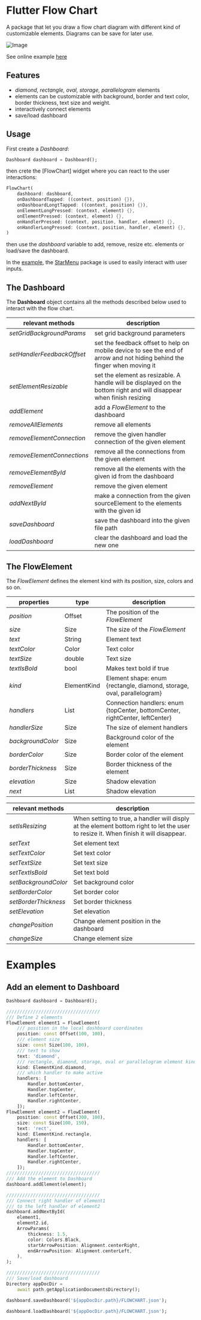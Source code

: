 # Flutter Flow Chart

A package that let you draw a flow chart diagram with different kind of customizable elements. Diagrams can be save for later use.

![Image](https://github.com/alnitak/flutter_flow_chart/blob/main/images/flowchart.gif)

See online example [here](https://alnitak.github.io/)

## Features

* *diamond, rectangle, oval, storage, parallelogram* elements
* elements can be customizable with background, border and text color, border thickness, text size and weight.
* interactively connect elements
* save/load dashboard

## Usage

First create a *Dashboard*:
```dart
Dashboard dashboard = Dashboard();
```

then crete the [FlowChart] widget where you can react to the user interactions:
```dart
FlowChart(
    dashboard: dashboard,
    onDashboardTapped: ((context, position) {}),
    onDashboardLongtTapped: ((context, position) {}),
    onElementLongPressed: (context, element) {},
    onElementPressed: (context, element) {},
    onHandlerPressed: (context, position, handler, element) {},
    onHandlerLongPressed: (context, position, handler, element) {},
)
```

then use the *dashboard* variable to add, remove, resize etc. elements or load/save the dashboard.

In the [example](https://github.com/alnitak/flutter_flow_chart/blob/master/example/lib/main.dart), the [StarMenu](https://pub.dev/packages/star_menu) package is used to easily interact with user inputs.

## The Dashboard

The **Dashboard** object contains all the methods described below used to interact with the flow chart.

|**relevant methods**|**description**|
|---|---|
|*setGridBackgroundParams*|set grid background parameters|
|*setHandlerFeedbackOffset*|set the feedback offset to help on mobile device to see the end of arrow and not hiding behind the finger when moving it|
|*setElementResizable*|set the element as resizable. A handle will be displayed on the bottom right and will disappear when finish resizing|
|*addElement*|add a *FlowElement* to the dashboard|
|*removeAllElements*|remove all elements|
|*removeElementConnection*|remove the given handler connection of the given element|
|*removeElementConnections*|remove all the connections from the given element|
|*removeElementById*|remove all the elements with the given id from the dashboard|
|*removeElement*|remove the given element|
|*addNextById*|make a connection from the given sourceElement to the elements with the given id|
|*saveDashboard*|save the dashboard into the given file path|
|*loadDashboard*|clear the dashboard and load the new one|

## The FlowElement

The *FlowElement* defines the element kind with its position, size, colors and so on.

|**properties**|**type**|**description**|
|---|---|---|
|*position*|Offset|The position of the *FlowElement*|
|*size*|Size|The size of the *FlowElement*|
|*text*|String|Element text|
|*textColor*|Color|Text color|
|*textSize*|double|Text size|
|*textIsBold*|bool|Makes text bold if true|
|*kind*|ElementKind|Element shape: enum {rectangle, diamond, storage, oval, parallelogram}|
|*handlers*|List<Handler>|Connection handlers: enum {topCenter, bottomCenter, rightCenter, leftCenter}|
|*handlerSize*|Size|The size of element handlers|
|*backgroundColor*|Size|Background color of the element|
|*borderColor*|Size|Border color of the element|
|*borderThickness*|Size|Border thickness of the element|
|*elevation*|Size|Shadow elevation|
|*next*|List<ConnectionParams>|Shadow elevation|

|**relevant methods**|**description**|
|---|---|
|*setIsResizing*|When setting to true, a handler will disply at the element bottom right to let the user to resize it. When finish it will disappear.|
|*setText*|Set element text|
|*setTextColor*|Set text color|
|*setTextSize*|Set text size|
|*setTextIsBold*|Set text bold|
|*setBackgroundColor*|Set background color|
|*setBorderColor*|Set border color|
|*setBorderThickness*|Set border thickness|
|*setElevation*|Set elevation|
|*changePosition*|Change element position in the dashboard|
|*changeSize*|Change element size|

# Examples

## Add an element to Dashboard
```dart
Dashboard dashboard = Dashboard();

///////////////////////////////////
/// Define 2 elements
FlowElement element1 = FlowElement(
    /// position in the local dashboard coordinates
    position: const Offset(100, 100),
    /// element size
    size: const Size(100, 100),
    /// text to show
    text: 'diamond',
    /// rectangle, diamond, storage, oval or parallelogram element kind
    kind: ElementKind.diamond,
    /// which handler to make active
    handlers: [
        Handler.bottomCenter,
        Handler.topCenter,
        Handler.leftCenter,
        Handler.rightCenter,
    ]);
FlowElement element2 = FlowElement(
    position: const Offset(300, 100),
    size: const Size(100, 150),
    text: 'rect',
    kind: ElementKind.rectangle,
    handlers: [
        Handler.bottomCenter,
        Handler.topCenter,
        Handler.leftCenter,
        Handler.rightCenter,
    ]);
///////////////////////////////////
/// Add the element to Dashboard
dashboard.addElement(element);

///////////////////////////////////
/// Connect right handler of element1 
/// to the left handler of element2
dashboard.addNextById(
    element1,
    element2.id,
    ArrowParams(
        thickness: 1.5,
        color: Colors.Black,
        startArrowPosition: Alignment.centerRight,
        endArrowPosition: Alignment.centerLeft,
    ),
);

///////////////////////////////////
/// Save/load dashboard
Directory appDocDir =
    await path.getApplicationDocumentsDirectory();

dashboard.saveDashboard('${appDocDir.path}/FLOWCHART.json');

dashboard.loadDashboard('${appDocDir.path}/FLOWCHART.json');
```
